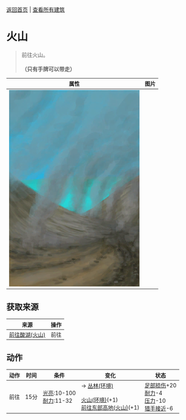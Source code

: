 [返回首页](index.md)   |  [查看所有建筑](building.md)
# 火山  
> 前往火山。<br><br><b>（只有手牌可以带走）</b>  
  
  属性  |   图片   
 ----  |  ----:   
   |  ![](Sprite/Volcano.png)   
  
## 获取来源  
来源  |  操作  
----  |  ----  
[前往酸湖(火山)](Path_VolcanoToAcidLake.md)  |  前往  
## 动作  
动作  |  时间  |  条件  |  变化  |  状态  
----  |  ----  |  ----  |  ----  |  ----  
前往  |  15分  |  [光亮](Light.md):10-100<br>[耐力](Stamina.md):11-32  |  → [丛林(环境)](Env_Jungle.md)<br><br>[火山(环境)](Env_Volcano.md)(+1)<br>[前往东部高地(火山)](Path_VolcanoToHighlandsE.md)(+1)  |  [足部损伤](FootDamage.md)+20<br>[耐力](Stamina.md)-4<br>[压力](Stress.md)-10<br>[猎手接近](HuntersProximity.md)-6  
